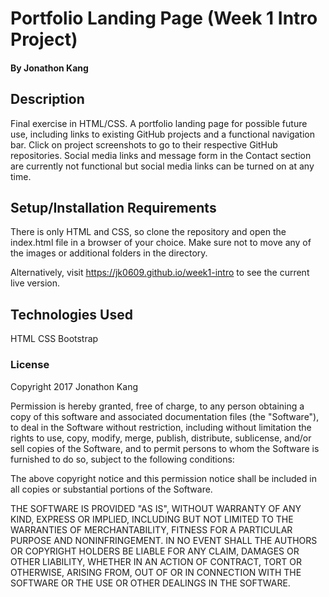 # Portfolio Landing Page (Week 1 Intro Project)

#### By Jonathon Kang

## Description

Final exercise in HTML/CSS. A portfolio landing page for possible future use, including links to existing GitHub projects and a functional navigation bar. Click on project screenshots to go to their respective GitHub repositories. Social media links and message form in the Contact section are currently not functional but social media links can be turned on at any time.  

## Setup/Installation Requirements

There is only HTML and CSS, so clone the repository and open the index.html file in a browser of your choice. Make sure not to move any of the images or additional folders in the directory.

Alternatively, visit https://jk0609.github.io/week1-intro to see the current live version.

## Technologies Used

HTML
CSS
Bootstrap

### License

Copyright 2017 Jonathon Kang

Permission is hereby granted, free of charge, to any person obtaining a copy of this software and associated documentation files (the "Software"), to deal in the Software without restriction, including without limitation the rights to use, copy, modify, merge, publish, distribute, sublicense, and/or sell copies of the Software, and to permit persons to whom the Software is furnished to do so, subject to the following conditions:

The above copyright notice and this permission notice shall be included in all copies or substantial portions of the Software.

THE SOFTWARE IS PROVIDED "AS IS", WITHOUT WARRANTY OF ANY KIND, EXPRESS OR IMPLIED, INCLUDING BUT NOT LIMITED TO THE WARRANTIES OF MERCHANTABILITY, FITNESS FOR A PARTICULAR PURPOSE AND NONINFRINGEMENT. IN NO EVENT SHALL THE AUTHORS OR COPYRIGHT HOLDERS BE LIABLE FOR ANY CLAIM, DAMAGES OR OTHER LIABILITY, WHETHER IN AN ACTION OF CONTRACT, TORT OR OTHERWISE, ARISING FROM, OUT OF OR IN CONNECTION WITH THE SOFTWARE OR THE USE OR OTHER DEALINGS IN THE SOFTWARE.
